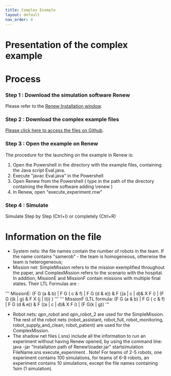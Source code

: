 ```yaml
---
title: Complex Example
layout: default
nav_order: 4
---
```



# Presentation of the complex example



# Process

### Step 1 : Download the simulation software Renew

Please refer to the [Renew Installation window](../renew.html).

### Step 2 : Download the complex example files

[Please click here to access the files on Github](https://github.com/eva-robillard/NWN_Complex).

### Step 3 : Open the example on Renew

The procedure for the launching on the example in Renew is:

1. Open the Powershell in the directory with the example files, containing the Java script Eval.java.
2. Execute "javac Eval.java" in the Powershell
3. Open Renew from the Powershell ( type in the path of the directory containing the Renew software adding \renew ) 
4. In Renew, open "execute_experiment.rnw"

### Step 4 : Simulate

Simulate Step by Step (Ctrl+I) or completely (Ctrl+R)


# Information on the file

 * System nets: the file names contain the number of robots in the team. If the name contains "samerob" - the team is homogeneous, otherwise the team is heterogeneous;
 * Mission net: SimpleMission refers to the mission exemplified throughout the paper, and ComplexMission refers to the scenario with the hospital. In addition,  MissionE and MissionF contain missions with multiple final states. Their LTL Formulas are :

'''
MissionE: (F G (a & b) | F G ( c & f) | F G (d & e)) & F ((a | c | d)& X F i) | (F G ((k | g) & F X (j | l))) ) 
'''
'''
MissionF (LTL formula: (F G (a & b) | F G ( c & f) | F G (d & e)) & F ((a | c | d)& X F i) | (F G(k | g))
'''

 * Robot nets:  qpn_robot and qpn_robot_2 are used for the SimpleMission. The rest of the robot nets (robot_assistant, robot_full, robot_monitoring, robot_supply_and_clean, robot_patient) are used for the ComplexMission.
 * The shadow net files (.sns) include all the information to run an experiment without having Renew opened, by using the command line: java -jar "Installation path of Renew\loader.jar" startsimulation FileName.sns execute_experiment . Note! For teams of 2-5 robots, one experiment contains 100 simulations, for teams of 6-8 robots, an experiment contains 10 simulations, except the file names containing 1sim (1 simulation). 
